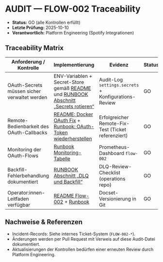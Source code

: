 # AUDIT — FLOW-002 Traceability

- **Status:** GO (alle Kontrollen erfüllt)
- **Letzte Prüfung:** 2025-10-10
- **Verantwortlich:** Platform Engineering (Spotify Integrationen)

## Traceability Matrix

| Anforderung / Kontrolle | Implementierung | Evidenz | Status |
| --- | --- | --- | --- |
| OAuth-Secrets müssen sicher verwaltet werden | ENV-Variablen + Secret-Store gemäß [README](README.md#relevante-umgebungsvariablen) und [RUNBOOK Abschnitt „Secrets rotieren“](RUNBOOK_FLOW_002.md#secrets-rotieren) | Audit-Log `settings.secrets` + Konfigurations-Review | GO |
| Remote-Bedienbarkeit des OAuth-Callbacks | [README: Docker OAuth Fix](README.md#docker-oauth-fix-remote-access) + [Runbook: OAuth-Token wiederherstellen](RUNBOOK_FLOW_002.md#oauth-token-wiederherstellen) | Erfolgreicher Remote-Fix-Test (Ticket referenziert) | GO |
| Monitoring der OAuth-Flows | [Runbook Monitoring-Tabelle](RUNBOOK_FLOW_002.md#monitoring--observability) | Prometheus-Dashboard `flow-002` | GO |
| Backfill-Fehlerbehandlung dokumentiert | [RUNBOOK Abschnitt „DLQ und Backfill“](RUNBOOK_FLOW_002.md#dlq-und-backfill) | DLQ-Review-Checklist (operations repo) | GO |
| Operator:innen-Leitfaden verfügbar | [README Flow-002](README.md#flow-002--spotify-pro-oauth-upgrade) + [Runbook](RUNBOOK_FLOW_002.md) | Docset-Versionierung in Git | GO |

## Nachweise & Referenzen

- Incident-Records: Siehe internes Ticket-System (`FLOW-002-*`).
- Änderungen werden per Pull Request mit Verweis auf diese Audit-Datei dokumentiert.
- Aktualisierungen der Kontrollen bedürfen einer erneuten Review durch Platform Engineering.
